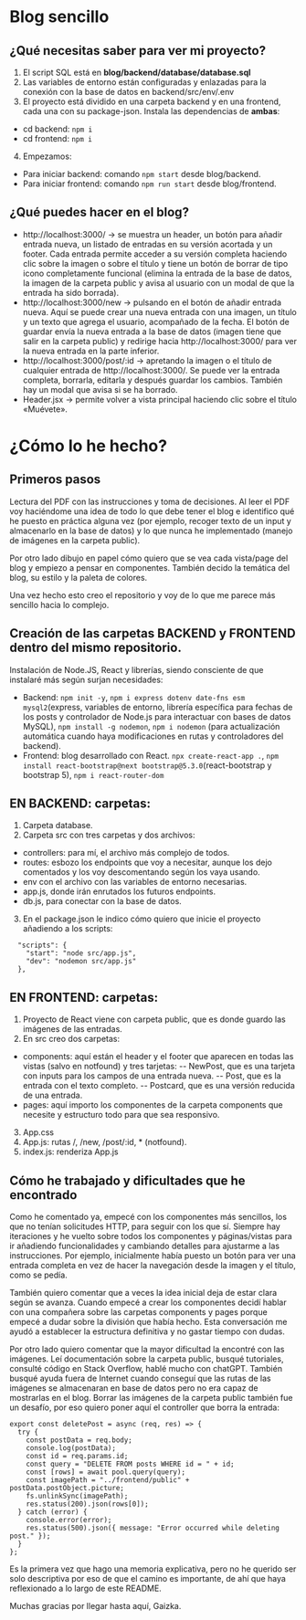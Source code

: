 # Blog sencillo

## ¿Qué necesitas saber para ver mi proyecto?

1. El script SQL está en **blog/backend/database/database.sql**
2. Las variables de entorno están configuradas y enlazadas para la conexión con la base de datos en backend/src/env/.env
3. El proyecto está dividido en una carpeta backend y en una frontend, cada una con su package-json. Instala las dependencias de **ambas**:
  - cd backend: `npm i`
  - cd frontend: `npm i`
4. Empezamos:
  - Para iniciar backend: comando `npm start` desde blog/backend.
  - Para iniciar frontend: comando `npm run start` desde blog/frontend.

## ¿Qué puedes hacer en el blog?
- http://localhost:3000/ -> se muestra un header, un botón para añadir entrada nueva, un listado de entradas en su versión acortada y un footer. Cada entrada permite acceder a su versión completa haciendo clic sobre la imagen o sobre el título y tiene un botón de borrar de tipo icono completamente funcional (elimina la entrada de la base de datos, la imagen de la carpeta public y avisa al usuario con un modal de que la entrada ha sido borrada).
- http://localhost:3000/new -> pulsando en el botón de añadir entrada nueva. Aquí se puede crear una nueva entrada con una imagen, un título y un texto que agrega el usuario, acompañado de la fecha. El botón de guardar envía la nueva entrada a la base de datos (imagen tiene que salir en la carpeta public) y redirige hacia http://localhost:3000/ para ver la nueva entrada en la parte inferior.
- http://localhost:3000/post/:id -> apretando la imagen o el título de cualquier entrada de http://localhost:3000/. Se puede ver la entrada completa, borrarla, editarla y después guardar los cambios. También hay un modal que avisa si se ha borrado.
- Header.jsx -> permite volver a vista principal haciendo clic sobre el título «Muévete».

# ¿Cómo lo he hecho?

## Primeros pasos

Lectura del PDF con las instrucciones y toma de decisiones. Al leer el PDF voy haciéndome una idea de todo lo que debe tener el blog e identifico qué he puesto en práctica alguna vez (por ejemplo, recoger texto de un input y almacenarlo en la base de datos) y lo que nunca he implementado (manejo de imágenes en la carpeta public).

Por otro lado dibujo en papel cómo quiero que se vea cada vista/page del blog y empiezo a pensar en componentes. También decido la temática del blog, su estilo y la paleta de colores.

Una vez hecho esto creo el repositorio y voy de lo que me parece más sencillo hacia lo complejo.

## Creación de las carpetas BACKEND y FRONTEND dentro del mismo repositorio.

Instalación de Node.JS, React y librerías, siendo consciente de que instalaré más según surjan necesidades:
- Backend: ``npm init -y``, ``npm i express dotenv date-fns esm mysql2``(express, variables de entorno, librería específica para fechas de los posts y controlador de Node.js para interactuar con bases de datos MySQL), ``npm install -g nodemon``, ``npm i nodemon`` (para actualización automática cuando haya modificaciones en rutas y controladores del backend).
- Frontend: blog desarrollado con React. ``npx create-react-app .``, ``npm install react-bootstrap@next bootstrap@5.3.0``(react-bootstrap y bootstrap 5), ``npm i react-router-dom``

## EN BACKEND: carpetas:
1. Carpeta database.
2. Carpeta src con tres carpetas y dos archivos:
  - controllers: para mí, el archivo más complejo de todos.
  - routes: esbozo los endpoints que voy a necesitar, aunque los dejo comentados y los voy descomentando según los vaya usando.
  - env con el archivo con las variables de entorno necesarias.
  - app.js, donde irán enrutados los futuros endpoints.
  - db.js, para conectar con la base de datos.
3. En el package.json le indico cómo quiero que inicie el proyecto añadiendo a los scripts:
```
  "scripts": {
    "start": "node src/app.js",
    "dev": "nodemon src/app.js"
  },
```

## EN FRONTEND: carpetas:
1. Proyecto de React viene con carpeta public, que es donde guardo las imágenes de las entradas.
2. En src creo dos carpetas:
  - components: aquí están el header y el footer que aparecen en todas las vistas (salvo en notfound) y tres tarjetas:
    -- NewPost, que es una tarjeta con inputs para los campos de una entrada nueva.
    -- Post, que es la entrada con el texto completo.
    -- Postcard, que es una versión reducida de una entrada.
  - pages: aquí importo los componentes de la carpeta components que necesite y estructuro todo para que sea responsivo.
3. App.css
4. App.js: rutas /, /new, /post/:id, * (notfound).
5. index.js: renderiza App.js

## Cómo he trabajado y dificultades que he encontrado

Como he comentado ya, empecé con los componentes más sencillos, los que no tenían solicitudes HTTP, para seguir con los que sí. Siempre hay iteraciones y he vuelto sobre todos los componentes y páginas/vistas para ir añadiendo funcionalidades y cambiando detalles para ajustarme a las instrucciones. Por ejemplo, inicialmente había puesto un botón para ver una entrada completa en vez de hacer la navegación desde la imagen y el título, como se pedía.

También quiero comentar que a veces la idea inicial deja de estar clara según se avanza. Cuando empecé a crear los componentes decidí hablar con una compañera sobre las carpetas components y pages porque empecé a dudar sobre la división que había hecho. Esta conversación me ayudó a establecer la estructura definitiva y no gastar tiempo con dudas.

Por otro lado quiero comentar que la mayor dificultad la encontré con las imágenes. Leí documentación sobre la carpeta public, busqué tutoriales, consulté código en Stack Overflow, hablé mucho con chatGPT. También busqué ayuda fuera de Internet cuando conseguí que las rutas de las imágenes se almacenaran en base de datos pero no era capaz de mostrarlas en el blog. Borrar las imágenes de la carpeta public también fue un desafío, por eso quiero poner aquí el controller que borra la entrada:

```
export const deletePost = async (req, res) => {
  try {
    const postData = req.body;
    console.log(postData);
    const id = req.params.id;
    const query = "DELETE FROM posts WHERE id = " + id;
    const [rows] = await pool.query(query);
    const imagePath = "../frontend/public" + postData.postObject.picture;
    fs.unlinkSync(imagePath);
    res.status(200).json(rows[0]);
  } catch (error) {
    console.error(error);
    res.status(500).json({ message: "Error occurred while deleting post." });
  }
};
```

Es la primera vez que hago una memoria explicativa, pero no he querido ser solo descriptiva por eso de que el camino es importante, de ahí que haya reflexionado a lo largo de este README.

Muchas gracias por llegar hasta aquí, Gaizka.






